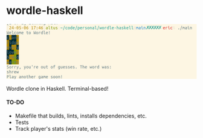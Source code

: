 wordle-haskell
==============

![Image of a played Wordle game, in the terminal.](assets/gameplay_screenshot.png)

Wordle clone in Haskell. Terminal-based!

#### TO-DO

* Makefile that builds, lints, installs dependencies, etc.
* Tests
* Track player's stats (win rate, etc.)
